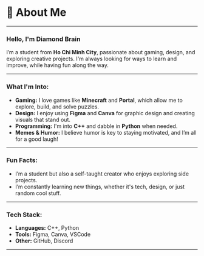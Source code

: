 # 👋 **About Me**

---

### **Hello, I'm Diamond Brain**  
I’m a student from **Ho Chi Minh City**, passionate about gaming, design, and exploring creative projects. I'm always looking for ways to learn and improve, while having fun along the way.

---

### **What I'm Into:**
- **Gaming:** I love games like **Minecraft** and **Portal**, which allow me to explore, build, and solve puzzles.
- **Design:** I enjoy using **Figma** and **Canva** for graphic design and creating visuals that stand out.
- **Programming:** I'm into **C++** and dabble in **Python** when needed.  
- **Memes & Humor:** I believe humor is key to staying motivated, and I’m all for a good laugh!

---

### **Fun Facts:**
- I’m a student but also a self-taught creator who enjoys exploring side projects.
- I’m constantly learning new things, whether it's tech, design, or just random cool stuff.

---

### **Tech Stack:**
- **Languages:** C++, Python  
- **Tools:** Figma, Canva, VSCode  
- **Other:** GitHub, Discord

---
